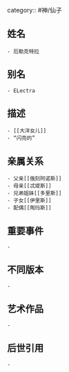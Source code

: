 category:: #神/仙子
## 姓名
	- 厄勒克特拉
## 别名
	- ELectra
## 描述
	- [[大洋女儿]]
	- “闪亮的”
## 亲属关系
	- 父亲[[俄刻阿诺斯]]
	- 母亲[[忒堤斯]]
	- 兄弟姐妹[[多里斯]]
	- 子女[[伊里斯]]
	- 配偶[[陶玛斯]]
## 重要事件
	-
## 不同版本
	-
## 艺术作品
	-
## 后世引用
	-
